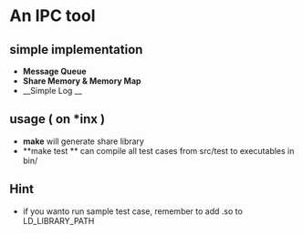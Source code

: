 An IPC tool
===
## simple implementation 
* __Message Queue__
* __Share Memory & Memory Map__
* __Simple Log __

## usage ( on \*inx )
* **make** will generate share library
* **make test ** can compile all test cases from src/test to executables in bin/


## Hint
* if you wanto run sample test case, remember to add .so to LD_LIBRARY_PATH



